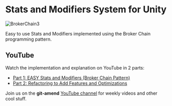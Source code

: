 # Stats and Modifiers System for Unity
![BrokerChain3](https://github.com/adammyhre/Unity-Stats-and-Modifiers/assets/38876398/4fc492cb-bdde-402b-9c1c-28db14c35a28)

Easy to use Stats and Modifiers implemented using the Broker Chain programming pattern.

## YouTube
Watch the implementation and explanation on YouTube in 2 parts:

- [Part 1: EASY Stats and Modifiers (Broker Chain Pattern)](https://youtu.be/gYYfrtq6MrA)
- [Part 2: Refactoring to Add Features and Optimizations](https://youtu.be/ZJI6USyLtLo)

Join us on the **git-amend** [YouTube channel](https://www.youtube.com/@git-amend?sub_confirmation=1) for weekly videos and other cool stuff.
